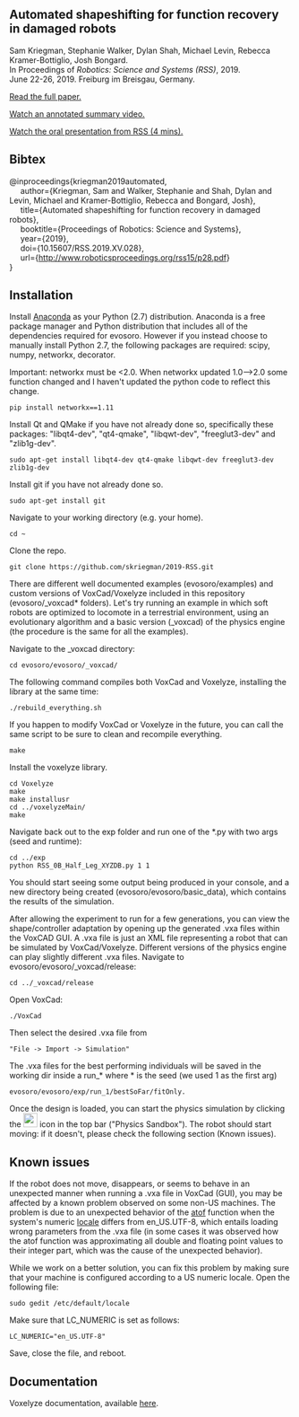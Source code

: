 Automated shapeshifting for function recovery in damaged robots
--------------------
Sam Kriegman, Stephanie Walker, Dylan Shah, Michael Levin, Rebecca Kramer-Bottiglio, Josh Bongard.<br>
In Proceedings of _Robotics: Science and Systems (RSS)_, 2019. <br>
June 22-26, 2019. Freiburg im Breisgau, Germany.<br>

<a href="http://www.roboticsproceedings.org/rss15/p28.pdf">Read the full paper.</a>

<a href="https://youtu.be/fFIDz8maVh0">Watch an annotated summary video.</a>

<a href="https://youtu.be/stYJ1Miesk4">Watch the oral presentation from RSS (4 mins).</a>


Bibtex
------------

@inproceedings{kriegman2019automated, <br> 
&nbsp;&nbsp;&nbsp;&nbsp; author={Kriegman, Sam and Walker, Stephanie and Shah, Dylan and Levin, Michael and Kramer-Bottiglio, Rebecca and Bongard, Josh}, <br>
&nbsp;&nbsp;&nbsp;&nbsp; title={Automated shapeshifting for function recovery in damaged robots}, <br>
&nbsp;&nbsp;&nbsp;&nbsp; booktitle={Proceedings of Robotics: Science and Systems}, <br>
&nbsp;&nbsp;&nbsp;&nbsp; year={2019}, <br>
&nbsp;&nbsp;&nbsp;&nbsp; doi={10.15607/RSS.2019.XV.028}, <br>
&nbsp;&nbsp;&nbsp;&nbsp; url={<a href="http://www.roboticsproceedings.org/rss15/p28.pdf">http://www.roboticsproceedings.org/rss15/p28.pdf</a>} <br>
} <br>


Installation
------------

Install [Anaconda](https://docs.continuum.io/anaconda/install#) as your Python (2.7) distribution. Anaconda is a free package manager and Python distribution that includes all of the dependencies required for evosoro. However if you instead choose to manually install Python 2.7, the following packages are required: scipy, numpy, networkx, decorator.

Important: networkx must be <2.0. When networkx updated 1.0-->2.0 some function changed and I haven't updated the python code to reflect this change.

    pip install networkx==1.11


Install Qt and QMake if you have not already done so, specifically these packages: "libqt4-dev", "qt4-qmake", "libqwt-dev", "freeglut3-dev" and "zlib1g-dev".

    sudo apt-get install libqt4-dev qt4-qmake libqwt-dev freeglut3-dev zlib1g-dev


Install git if you have not already done so.

    sudo apt-get install git

Navigate to your working directory (e.g. your home).

    cd ~

Clone the repo.

    git clone https://github.com/skriegman/2019-RSS.git

There are different well documented examples (evosoro/examples) and custom versions of VoxCad/Voxelyze included in this repository (evosoro/_voxcad* folders).
Let's try running an example in which soft robots are optimized to locomote in a terrestrial environment, using an evolutionary algorithm and a basic version (_voxcad) of the physics engine (the procedure is the same for all the examples). 

Navigate to the _voxcad directory:

    cd evosoro/evosoro/_voxcad/

The following command compiles both VoxCad and Voxelyze, installing the library at the same time:

    ./rebuild_everything.sh

If you happen to modify VoxCad or Voxelyze in the future, you can call the same script to be sure to clean and recompile everything. 

    make

Install the voxelyze library.

    cd Voxelyze
    make
    make installusr
    cd ../voxelyzeMain/
    make

Navigate back out to the exp folder and run one of the *.py with two args (seed and runtime):
    
    cd ../exp
    python RSS_0B_Half_Leg_XYZDB.py 1 1

You should start seeing some output being produced in your console, and a new directory being created (evosoro/evosoro/basic_data), which contains the results of the simulation.


After allowing the experiment to run for a few generations, you can view the shape/controller adaptation by opening up the generated .vxa files within the VoxCAD GUI. A .vxa file is just an XML file representing a robot that can be simulated by VoxCad/Voxelyze. Different versions of the physics engine can play slightly different .vxa files.
Navigate to evosoro/evosoro/_voxcad/release:
    
    cd ../_voxcad/release
    
Open VoxCad:

    ./VoxCad

Then select the desired .vxa file from 

    "File -> Import -> Simulation"

The .vxa files for the best performing individuals will be saved in the working dir inside a run_* where * is the seed (we used 1 as the first arg)

    evosoro/evosoro/exp/run_1/bestSoFar/fitOnly.

Once the design is loaded, you can start the physics simulation by clicking the <img src="https://github.com/skriegman/evosoro/blob/master/evosoro/_voxcad/VoxCad/Icons/Sandbox.png" height="25" width="25"> icon in the top bar ("Physics Sandbox").  The robot should start moving: if it doesn't, please check the following section (Known issues).


Known issues
--------

If the robot does not move, disappears, or seems to behave in an unexpected manner when running a .vxa file in VoxCad (GUI), you may be affected by a known problem observed on some non-US machines.
The problem is due to an unexpected behavior of the <a href="http://www.cplusplus.com/reference/cstdlib/atof/">atof</a> function when the system's numeric <a href="https://en.wikipedia.org/wiki/Locale_(computer_software)">locale</a> differs from en_US.UTF-8, which entails loading wrong parameters from the .vxa file (in some cases it was observed how the atof function was approximating all double and floating point values to their integer part, which was the cause of the unexpected behavior).

While we work on a better solution, you can fix this problem by making sure that your machine is configured according to a US numeric locale.
Open the following file:

    sudo gedit /etc/default/locale

Make sure that LC_NUMERIC is set as follows:

    LC_NUMERIC="en_US.UTF-8"

Save, close the file, and reboot.


Documentation
-------------

Voxelyze documentation, available [here](http://jonhiller.github.io/Voxelyze/annotated.html).



